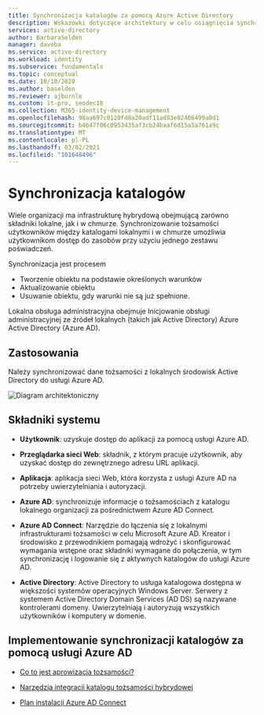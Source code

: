 ```yaml
---
title: Synchronizacja katalogów za pomocą Azure Active Directory
description: Wskazówki dotyczące architektury w celu osiągnięcia synchronizacji katalogów za pomocą Azure Active Directory.
services: active-directory
author: BarbaraSelden
manager: daveba
ms.service: active-directory
ms.workload: identity
ms.subservice: fundamentals
ms.topic: conceptual
ms.date: 10/10/2020
ms.author: baselden
ms.reviewer: ajburnle
ms.custom: it-pro, seodec18
ms.collection: M365-identity-device-management
ms.openlocfilehash: 98aa697c0120fd8a20adf11ad83e02406499a0d1
ms.sourcegitcommit: b4647f06c0953435af3cb24baaf6d15a5a761a9c
ms.translationtype: MT
ms.contentlocale: pl-PL
ms.lasthandoff: 03/02/2021
ms.locfileid: "101648496"
---
```

# <a name="directory-synchronization"></a>Synchronizacja katalogów

Wiele organizacji ma infrastrukturę hybrydową obejmującą zarówno składniki lokalne, jak i w chmurze. Synchronizowanie tożsamości użytkowników między katalogami lokalnymi i w chmurze umożliwia użytkownikom dostęp do zasobów przy użyciu jednego zestawu poświadczeń. 

Synchronizacja jest procesem 

* Tworzenie obiektu na podstawie określonych warunków
* Aktualizowanie obiektu
* Usuwanie obiektu, gdy warunki nie są już spełnione. 

Lokalna obsługa administracyjna obejmuje Inicjowanie obsługi administracyjnej ze źródeł lokalnych (takich jak Active Directory) Azure Active Directory (Azure AD). 

## <a name="use-when"></a>Zastosowania

Należy synchronizować dane tożsamości z lokalnych środowisk Active Directory do usługi Azure AD.

![Diagram architektoniczny](./media/authentication-patterns/dir-sync-auth.png)

## <a name="components-of-system"></a>Składniki systemu

* **Użytkownik**: uzyskuje dostęp do aplikacji za pomocą usługi Azure AD.

* **Przeglądarka sieci Web**: składnik, z którym pracuje użytkownik, aby uzyskać dostęp do zewnętrznego adresu URL aplikacji.

* **Aplikacja**: aplikacja sieci Web, która korzysta z usługi Azure AD na potrzeby uwierzytelniania i autoryzacji.

* **Azure AD**: synchronizuje informacje o tożsamościach z katalogu lokalnego organizacji za pośrednictwem Azure AD Connect. 

* **Azure AD Connect**: Narzędzie do łączenia się z lokalnymi infrastrukturami tożsamości w celu Microsoft Azure AD. Kreator i środowisko z przewodnikiem pomagają wdrożyć i skonfigurować wymagania wstępne oraz składniki wymagane do połączenia, w tym synchronizację i logowanie się z aktywnych katalogów do usługi Azure AD. 

* **Active Directory**: Active Directory to usługa katalogowa dostępna w większości systemów operacyjnych Windows Server. Serwery z systemem Active Directory Domain Services (AD DS) są nazywane kontrolerami domeny. Uwierzytelniają i autoryzują wszystkich użytkowników i komputery w domenie.

## <a name="implement-directory-synchronization-with-azure-ad"></a>Implementowanie synchronizacji katalogów za pomocą usługi Azure AD

* [Co to jest aprowizacja tożsamości?](../cloud-sync/what-is-provisioning.md) 

* [Narzędzia integracji katalogu tożsamości hybrydowej](../hybrid/plan-hybrid-identity-design-considerations-tools-comparison.md) 

* [Plan instalacji Azure AD Connect](../hybrid/how-to-connect-install-roadmap.md)